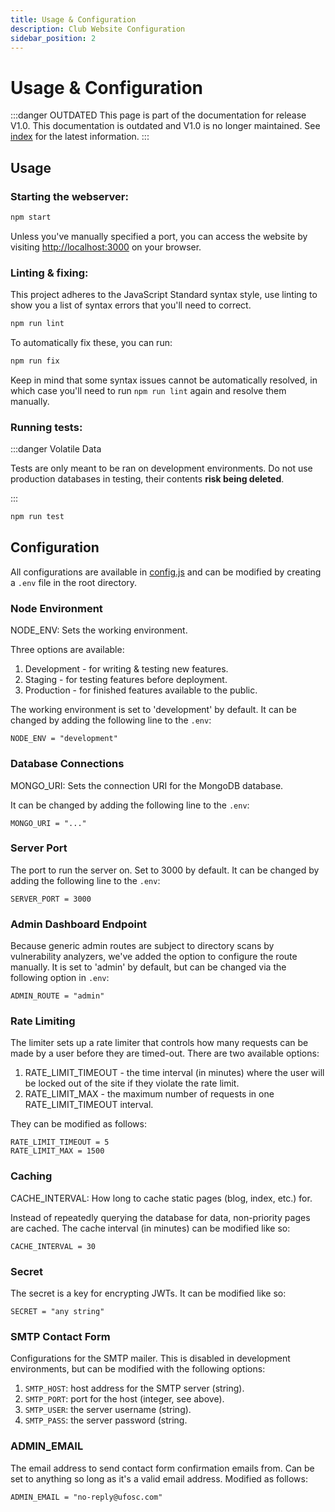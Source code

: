 ```yaml
---
title: Usage & Configuration
description: Club Website Configuration
sidebar_position: 2
---
```


# Usage & Configuration

:::danger OUTDATED
This page is part of the documentation for release V1.0. This documentation is outdated and V1.0 is no longer maintained. See [index](/docs/website/) for the latest information.
:::

## Usage
### Starting the webserver:
```bash
npm start
```
Unless you've manually specified a port, you can access the website by visiting [http://localhost:3000](http://localhost:3000) on your browser.

### Linting & fixing:
This project adheres to the JavaScript Standard syntax style, use linting to show you a list of syntax errors that you'll need to correct.
```bash
npm run lint
```
To automatically fix these, you can run:
```bash
npm run fix
```
Keep in mind that some syntax issues cannot be automatically resolved, in which case you'll need to run `npm run lint` again and resolve them manually.

### Running tests:
:::danger Volatile Data

Tests are only meant to be ran on development environments. Do not use production databases in testing, their contents <b>risk being deleted</b>.

:::
```bash
npm run test
```

## Configuration
All configurations are available in [config.js](https://github.com/ufosc/Club_Website_2/blob/main/utils/config.js) and can be modified by creating a `.env` file in the root directory.

### Node Environment
NODE_ENV: Sets the working environment.

Three options are available:
1. Development - for writing & testing new features.
2. Staging - for testing features before deployment.
3. Production - for finished features available to the public.

The working environment is set to 'development' by default. It can be changed by adding the following line to the `.env`:
```
NODE_ENV = "development"
```

### Database Connections
MONGO_URI: Sets the connection URI for the MongoDB database.

It can be changed by adding the following line to the `.env`:
```
MONGO_URI = "..."
```

### Server Port
The port to run the server on. Set to 3000 by default. It can be changed by adding the following line to the `.env`:
```
SERVER_PORT = 3000
```

### Admin Dashboard Endpoint

Because generic admin routes are subject to directory scans by vulnerability analyzers, we've added the option to configure the route manually. It is set to 'admin' by default, but can be changed via the following option in `.env`:
```
ADMIN_ROUTE = "admin"
```

### Rate Limiting

The limiter sets up a rate limiter that controls how many requests can be made by a user before they are timed-out. There are two available options:
1. RATE_LIMIT_TIMEOUT - the time interval (in minutes) where the user will be locked out of the site if they violate the rate limit.
2. RATE_LIMIT_MAX - the maximum number of requests in one RATE_LIMIT_TIMEOUT interval.

They can be modified as follows:
```
RATE_LIMIT_TIMEOUT = 5
RATE_LIMIT_MAX = 1500
```

### Caching
CACHE_INTERVAL: How long to cache static pages (blog, index, etc.) for.

Instead of repeatedly querying the database for data, non-priority pages are cached. The cache interval (in minutes) can be modified like so:
```
CACHE_INTERVAL = 30
```

### Secret
The secret is a key for encrypting JWTs. It can be modified like so:
```
SECRET = "any string"
```

### SMTP Contact Form
Configurations for the SMTP mailer. This is disabled in development environments, but can be modified with the following options:
1. `SMTP_HOST`: host address for the SMTP server (string).
2. `SMTP_PORT`: port for the host (integer, see above).
3. `SMTP_USER`: the server username (string).
4. `SMTP_PASS`: the server password (string.

### ADMIN_EMAIL
The email address to send contact form confirmation emails from. Can be set to anything so long as it's a valid email address. Modified as follows:
```
ADMIN_EMAIL = "no-reply@ufosc.com"
```
